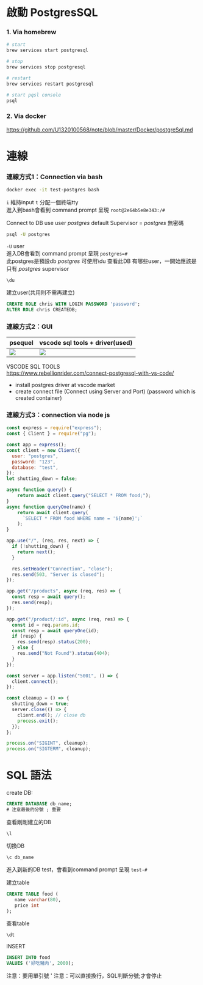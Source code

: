 # 啟動 PostgresSQL
### 1. Via homebrew
```bash
# start
brew services start postgresql

# stop 
brew services stop postgresql

# restart
brew services restart postgresql

# start pqsl console
psql
```

### 2. Via docker 
https://github.com/U1320100568/note/blob/master/Docker/postgreSql.md


# 連線
### 連線方式1：Connection via bash
```bash
docker exec -it test-postgres bash
```
`i` 維持input `t` 分配一個終端tty  
進入到bash會看到 command prompt 呈現 `root@2e64b5e8e343:/# `  
  
Connect to DB use user _postgres_  default Supervisor = _postgres_ 無密碼  
```bash
psql -U postgres
```
`-U` user   
進入DB會看到 command prompt 呈現 `postgres=# `  
此postgres是預設db _postgres_
可使用\du 查看此DB 有哪些user，一開始應該是只有 _postgres_ supervisor  
```
\du
```
  
建立user(共用則不需再建立)   
```sql
CREATE ROLE chris WITH LOGIN PASSWORD 'password';
ALTER ROLE chris CREATEDB;
```

### 連線方式2：GUI
psequel | vscode sql tools + driver(used)
-|-
<img src="https://psequel.com/screenshot3.png"/> | <img src="https://user-images.githubusercontent.com/971474/85234532-f18d4b00-b3db-11ea-8443-74340269f92c.png"/>
  
VSCODE SQL TOOLS  
https://www.rebellionrider.com/connect-postgresql-with-vs-code/  
- install postgres driver at vscode market
- create connect file (Connect using Server and Port) (password which is created container)

### 連線方式3：connection via node js 
```js
const express = require("express");
const { Client } = require("pg");

const app = express();
const client = new Client({
  user: "postgres",
  password: "123",
  database: "test",
});
let shutting_down = false;

async function query() {
    return await client.query("SELECT * FROM food;");
}
async function queryOne(name) {
    return await client.query(
      `SELECT * FROM food WHERE name = '${name}';`
    );
}

app.use("/", (req, res, next) => {
  if (!shutting_down) {
    return next();
  }

  res.setHeader("Connection", "close");
  res.send(503, "Server is closed");
});

app.get("/products", async (req, res) => {
  const resp = await query();
  res.send(resp);
});

app.get("/product/:id", async (req, res) => {
  const id = req.params.id;
  const resp = await queryOne(id);
  if (resp) {
    res.send(resp).status(200);
  } else {
    res.send("Not Found").status(404);
  }
});

const server = app.listen("5001", () => {
  client.connect();
});

const cleanup = () => {
  shutting_down = true;
  server.close(() => {
    client.end(); // close db
    process.exit();
  });
};

process.on("SIGINT", cleanup);
process.on("SIGTERM", cleanup);
```


# SQL 語法
create DB:  
```sql
CREATE DATABASE db_name;
# 注意最後的分號 ; 重要
```
  
查看剛剛建立的DB
```
\l
```
  
切換DB
```
\c db_name
```
進入到新的DB test，會看到command prompt 呈現 `test-# `  
  
建立table  
```sql
CREATE TABLE food (
   name varchar(80),
   price int 
);
```

查看table  
```
\dt
```
  
INSERT   
```SQL
INSERT INTO food  
VALUES ('好吃豬肉', 2000);
```
注意：要用單引號 '
注意：可以直接換行，SQL判斷分號;才會停止



